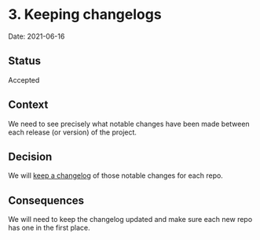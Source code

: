 # 3. Keeping changelogs

Date: 2021-06-16

## Status

Accepted

## Context

We need to see precisely what notable changes have been made between each release (or version) of the project.

## Decision

We will [keep a changelog][keep-a-changelog] of those notable changes for each repo.

## Consequences

We will need to keep the changelog updated and make sure each new repo has one in the first place.

[keep-a-changelog]: ]https://keepachangelog.com/
